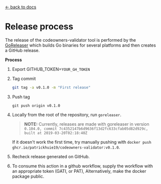 [← back to docs](./README.md)

# Release process

The release of the codeowners-validator tool is performed by the [GoReleaser](https://github.com/goreleaser/goreleaser) which builds Go binaries for several platforms and then creates a GitHub release.

**Process**

1. Export GITHUB_TOKEN=`YOUR_GH_TOKEN`

2. Tag commit 
   ```bash
   git tag -a v0.1.0 -m "First release"
   ```         

3. Push tag
    ```
    git push origin v0.1.0
    ```

4. Locally from the root of the repository, run `goreleaser`.
   >**NOTE:** Currently, releases are made with goreleaser in version `0.104.0, commit 7c4352147b6d9636f13d2fc633cfab05d82d929c, built at 2019-03-20T02:18:40Z`

   If it doesn't work the first time, try manually pushing with
   `docker push ghcr.io/patrickhuie19/codeowners-validator:v0.1.0`.
   
5. Recheck release generated on GitHub.

6. To consume this action in a github workflow, supply the workflow with an appropriate token (GATI, or PAT), Alternatively, make the docker package public.
